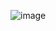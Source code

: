 ![image](https://github.com/janthony25/Pyramid-Pattern/assets/151007316/638a41f7-7ad9-4fe4-b851-8f837da54612)
